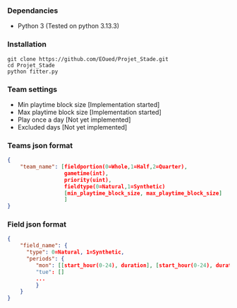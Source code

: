 ### Dependancies
- Python 3 (Tested on python 3.13.3)

### Installation
`git clone https://github.com/EOued/Projet_Stade.git`\
`cd Projet_Stade`\
`python fitter.py`


### Team settings
- Min playtime block size [Implementation started]
- Max playtime block size [Implementation started]
- Play once a day [Not yet implemented]
- Excluded days [Not yet implemented]

### Teams json format

```json
{
	"team_name": [fieldportion(0=Whole,1=Half,2=Quarter), 
		          gametime(int), 
				  priority(uint), 
				  fieldtype(0=Natural,1=Synthetic)
				  [min_playtime_block_size, max_playtime_block_size] 
				  ]
}
```

### Field json format

```json
{
	"field_name": {
	  "type": 0=Natural, 1=Synthetic,
	  "periods": {
		 "mon": [[start_hour(0-24), duration], [start_hour(0-24), duration]]
		 "tue": []
		 ...
		 }
	}
}
```

